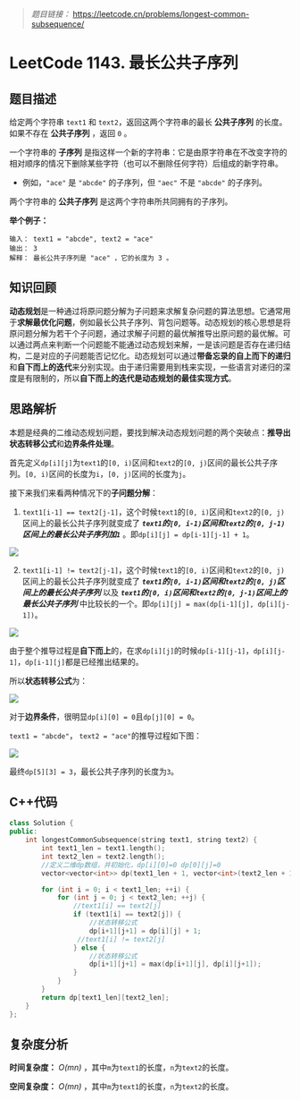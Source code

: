 
> *题目链接：* https://leetcode.cn/problems/longest-common-subsequence/

# LeetCode 1143. 最长公共子序列

## 题目描述

给定两个字符串 `text1` 和 `text2`，返回这两个字符串的最长 **公共子序列** 的长度。如果不存在 **公共子序列** ，返回 `0` 。

一个字符串的 **子序列** 是指这样一个新的字符串：它是由原字符串在不改变字符的相对顺序的情况下删除某些字符（也可以不删除任何字符）后组成的新字符串。

* 例如，`"ace"` 是 `"abcde"` 的子序列，但 `"aec"` 不是 `"abcde"` 的子序列。

两个字符串的 **公共子序列** 是这两个字符串所共同拥有的子序列。

**举个例子：**

```
输入： text1 = "abcde", text2 = "ace" 
输出： 3  
解释： 最长公共子序列是 "ace" ，它的长度为 3 。
```

## 知识回顾

**动态规划**是一种通过将原问题分解为子问题来求解复杂问题的算法思想。它通常用于**求解最优化问题**，例如最长公共子序列、背包问题等。动态规划的核心思想是将原问题分解为若干个子问题，通过求解子问题的最优解推导出原问题的最优解。可以通过两点来判断一个问题能不能通过动态规划来解，一是该问题是否存在递归结构，二是对应的子问题能否记忆化。动态规划可以通过**带备忘录的自上而下的递归**和**自下而上的迭代**来分别实现。由于递归需要用到栈来实现，一些语言对递归的深度是有限制的，所以**自下而上的迭代是动态规划的最佳实现方式**。

## 思路解析

本题是经典的二维动态规划问题，要找到解决动态规划问题的两个突破点：**推导出状态转移公式**和**边界条件处理**。

首先定义`dp[i][j]`为`text1`的`[0, i)`区间和`text2`的`[0, j)`区间的最长公共子序列。`[0, i)`区间的长度为`i`，`[0, j)`区间的长度为`j`。

接下来我们来看两种情况下的**子问题分解**：
1. `text1[i-1] == text2[j-1]`，这个时候`text1`的`[0, i)`区间和`text2`的`[0, j)`区间上的最长公共子序列就变成了 ***`text1`的`[0, i-1)`区间和`text2`的`[0, j-1)`区间上的最长公共子序列加`1`*** 。即`dp[i][j] = dp[i-1][j-1] + 1`。

![](https://gitee.com/ldtech007/picture/raw/master/pic/lc-1143-01.png)

2. `text1[i-1] != text2[j-1]`，这个时候`text1`的`[0, i)`区间和`text2`的`[0, j)`区间上的最长公共子序列就变成了 ***`text1`的`[0, i-1)`区间和`text2`的`[0, j)`区间上的最长公共子序列*** 以及 ***`text1`的`[0, i)`区间和`text2`的`[0, j-1)`区间上的最长公共子序列*** 中比较长的一个。即`dp[i][j] = max(dp[i-1][j], dp[i][j-1])`。

![](https://gitee.com/ldtech007/picture/raw/master/pic/lc-1143-02.png)

由于整个推导过程是**自下而上**的，在求`dp[i][j]`的时候`dp[i-1][j-1]`，`dp[i][j-1]`，`dp[i-1][j]`都是已经推出结果的。

所以**状态转移公式**为：

![](https://gitee.com/ldtech007/picture/raw/master/pic/lc-1143-03.png)

对于**边界条件**，很明显`dp[i][0] = 0`且`dp[j][0] = 0`。

`text1 = "abcde"`， `text2 = "ace"`的推导过程如下图：

![](https://gitee.com/ldtech007/picture/raw/master/pic/lc-1143-04.png)

最终`dp[5][3] = 3`，最长公共子序列的长度为`3`。

## C++代码

```cpp
class Solution {
public:
    int longestCommonSubsequence(string text1, string text2) {
        int text1_len = text1.length();
        int text2_len = text2.length();
        //定义二维dp数组，并初始化，dp[i][0]=0 dp[0][j]=0
        vector<vector<int>> dp(text1_len + 1, vector<int>(text2_len + 1, 0));

        for (int i = 0; i < text1_len; ++i) {
            for (int j = 0; j < text2_len; ++j) {
                //text1[i] == text2[j]
                if (text1[i] == text2[j]) {
                    //状态转移公式
                    dp[i+1][j+1] = dp[i][j] + 1;
                 //text1[i] != text2[j]
                } else {
                    //状态转移公式
                    dp[i+1][j+1] = max(dp[i+1][j], dp[i][j+1]);
                }
            }
        }  
        return dp[text1_len][text2_len];
    }
};

```
## 复杂度分析

**时间复杂度：** *O(mn)* ，其中`m`为`text1`的长度，`n`为`text2`的长度。

**空间复杂度：** *O(mn)* ，其中`m`为`text1`的长度，`n`为`text2`的长度。
